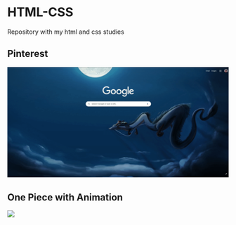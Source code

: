 # HTML-CSS

Repository with my html and css studies

## Pinterest

![](./assets/pinterest.gif)

## One Piece with Animation

![](./assets/onepiece.gif)